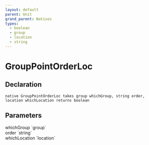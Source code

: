 ```yaml
---
layout: default
parent: Unit
grand_parent: Natives
types:
  - boolean
  - group
  - location
  - string
---
```


# GroupPointOrderLoc

## Declaration

```
native GroupPointOrderLoc takes group whichGroup, string order, location whichLocation returns boolean
```

## Parameters
<dl>
  <dt>whichGroup `group`</dt>
  <dd></dd>

  <dt>order `string`</dt>
  <dd></dd>

  <dt>whichLocation `location`</dt>
  <dd></dd>
</dl>